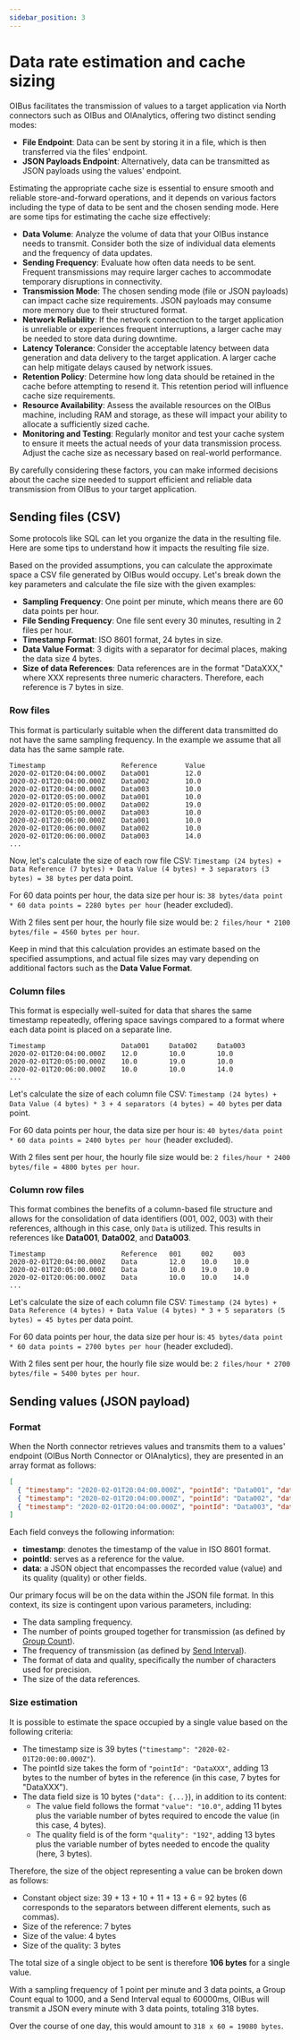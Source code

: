 ```yaml
---
sidebar_position: 3
---
```


# Data rate estimation and cache sizing

OIBus facilitates the transmission of values to a target application via North connectors such as OIBus and OIAnalytics, offering two
distinct sending modes:

- **File Endpoint**: Data can be sent by storing it in a file, which is then transferred via the files' endpoint.
- **JSON Payloads Endpoint**: Alternatively, data can be transmitted as JSON payloads using the values' endpoint.

Estimating the appropriate cache size is essential to ensure smooth and reliable store-and-forward operations, and it depends on various
factors including the type of data to be sent and the chosen sending mode. Here are some tips for estimating the cache size effectively:

- **Data Volume**: Analyze the volume of data that your OIBus instance needs to transmit. Consider both the size of individual data elements
  and the frequency of data updates.
- **Sending Frequency**: Evaluate how often data needs to be sent. Frequent transmissions may require larger caches to accommodate temporary
  disruptions in connectivity.
- **Transmission Mode**: The chosen sending mode (file or JSON payloads) can impact cache size requirements. JSON payloads may consume more
  memory due to their structured format.
- **Network Reliability**: If the network connection to the target application is unreliable or experiences frequent interruptions, a larger
  cache may be needed to store data during downtime.
- **Latency Tolerance**: Consider the acceptable latency between data generation and data delivery to the target application. A larger cache
  can help mitigate delays caused by network issues.
- **Retention Policy**: Determine how long data should be retained in the cache before attempting to resend it. This retention period will
  influence cache size requirements.
- **Resource Availability**: Assess the available resources on the OIBus machine, including RAM and storage, as these will impact your
  ability to allocate a sufficiently sized cache.
- **Monitoring and Testing**: Regularly monitor and test your cache system to ensure it meets the actual needs of your data transmission
  process. Adjust the cache size as necessary based on real-world performance.

By carefully considering these factors, you can make informed decisions about the cache size needed to support efficient and reliable data
transmission from OIBus to your target application.

## Sending files (CSV)

Some protocols like SQL can let you organize the data in the resulting file. Here are some tips to understand how it impacts the resulting
file size.

Based on the provided assumptions, you can calculate the approximate space a CSV file generated by OIBus would occupy. Let's break down the
key parameters and calculate the file size with the given examples:

- **Sampling Frequency**: One point per minute, which means there are 60 data points per hour.
- **File Sending Frequency**: One file sent every 30 minutes, resulting in 2 files per hour.
- **Timestamp Format**: ISO 8601 format, 24 bytes in size.
- **Data Value Format**: 3 digits with a separator for decimal places, making the data size 4 bytes.
- **Size of data References**: Data references are in the format "DataXXX," where XXX represents three numeric characters. Therefore, each
  reference is 7 bytes in size.

### Row files

This format is particularly suitable when the different data transmitted do not have the same sampling frequency. In the example we assume
that all data has the same sample rate.

```csv title="Row file CSV"
Timestamp	                Reference	    Value
2020-02-01T20:04:00.000Z	Data001	        12.0
2020-02-01T20:04:00.000Z	Data002	        10.0
2020-02-01T20:04:00.000Z	Data003	        10.0
2020-02-01T20:05:00.000Z	Data001	        10.0
2020-02-01T20:05:00.000Z	Data002	        19.0
2020-02-01T20:05:00.000Z	Data003	        10.0
2020-02-01T20:06:00.000Z	Data001	        10.0
2020-02-01T20:06:00.000Z	Data002	        10.0
2020-02-01T20:06:00.000Z	Data003	        14.0
...
```

Now, let's calculate the size of each row file CSV:
`Timestamp (24 bytes) + Data Reference (7 bytes) + Data Value (4 bytes) + 3 separators (3 bytes) = 38 bytes` per data point.

For 60 data points per hour, the data size per hour is: `38 bytes/data point * 60 data points = 2280 bytes per hour` (header excluded).

With 2 files sent per hour, the hourly file size would be: `2 files/hour * 2100 bytes/file = 4560 bytes per hour`.

Keep in mind that this calculation provides an estimate based on the specified assumptions, and actual file sizes may vary depending on
additional factors such as the **Data Value Format**.

### Column files

This format is especially well-suited for data that shares the same timestamp repeatedly, offering space savings compared to a format where
each data point is placed on a separate line.

```csv title="Column file CSV"
Timestamp	                Data001	    Data002	    Data003
2020-02-01T20:04:00.000Z	12.0	    10.0	    10.0
2020-02-01T20:05:00.000Z	10.0	    19.0	    10.0
2020-02-01T20:06:00.000Z	10.0	    10.0	    14.0
...
```

Let's calculate the size of each column file CSV: `Timestamp (24 bytes) + Data Value (4 bytes) * 3 + 4 separators (4 bytes) = 40 bytes` per
data point.

For 60 data points per hour, the data size per hour is: `40 bytes/data point * 60 data points = 2400 bytes per hour` (header excluded).

With 2 files sent per hour, the hourly file size would be: `2 files/hour * 2400 bytes/file = 4800 bytes per hour`.

### Column row files

This format combines the benefits of a column-based file structure and allows for the consolidation of data identifiers (001, 002, 003) with
their references, although in this case, only `Data` is utilized. This results in references like **Data001**, **Data002**, and **Data003**.

```csv title="Column row file CSV"
Timestamp	                Reference	001	    002	    003
2020-02-01T20:04:00.000Z	Data	    12.0	10.0	10.0
2020-02-01T20:05:00.000Z	Data	    10.0	19.0	10.0
2020-02-01T20:06:00.000Z	Data	    10.0	10.0	14.0
...
```

Let's calculate the size of each column file CSV:
`Timestamp (24 bytes) + Data Reference (4 bytes) + Data Value (4 bytes) * 3 + 5 separators (5 bytes) = 45 bytes` per data point.

For 60 data points per hour, the data size per hour is: `45 bytes/data point * 60 data points = 2700 bytes per hour` (header excluded).

With 2 files sent per hour, the hourly file size would be: `2 files/hour * 2700 bytes/file = 5400 bytes per hour`.

## Sending values (JSON payload)

### Format

When the North connector retrieves values and transmits them to a values' endpoint (OIBus North Connector or OIAnalytics), they are
presented in an array format as follows:

```json title="JSON payload"
[
  { "timestamp": "2020-02-01T20:04:00.000Z", "pointId": "Data001", "data": { "value": "12.0", "quality": "192" } },
  { "timestamp": "2020-02-01T20:04:00.000Z", "pointId": "Data002", "data": { "value": "10.0", "quality": "192" } },
  { "timestamp": "2020-02-01T20:04:00.000Z", "pointId": "Data003", "data": { "value": "10.0", "quality": "192" } }
]
```

Each field conveys the following information:

- **timestamp**: denotes the timestamp of the value in ISO 8601 format.
- **pointId**: serves as a reference for the value.
- **data**: a JSON object that encompasses the recorded value (value) and its quality (quality) or other fields.

Our primary focus will be on the data within the JSON file format. In this context, its size is contingent upon various parameters,
including:

- The data sampling frequency.
- The number of points grouped together for transmission (as defined by [Group Count](../north-connectors/common-settings#caching)).
- The frequency of transmission (as defined by [Send Interval](../north-connectors/common-settings#caching)).
- The format of data and quality, specifically the number of characters used for precision.
- The size of the data references.

### Size estimation

It is possible to estimate the space occupied by a single value based on the following criteria:

- The timestamp size is 39 bytes (`"timestamp": "2020-02-01T20:00:00.000Z"`).
- The pointId size takes the form of `"pointId": "DataXXX"`, adding 13 bytes to the number of bytes in the reference (in this case, 7 bytes
  for "DataXXX").
- The data field size is 10 bytes (`"data": {...}`), in addition to its content:
  - The value field follows the format `"value": "10.0"`, adding 11 bytes plus the variable number of bytes required to encode the value (in
    this case, 4 bytes).
  - The quality field is of the form `"quality": "192"`, adding 13 bytes plus the variable number of bytes needed to encode the quality
    (here, 3 bytes).

Therefore, the size of the object representing a value can be broken down as follows:

- Constant object size: 39 + 13 + 10 + 11 + 13 + 6 = 92 bytes (6 corresponds to the separators between different elements, such as commas).
- Size of the reference: 7 bytes
- Size of the value: 4 bytes
- Size of the quality: 3 bytes

The total size of a single object to be sent is therefore **106 bytes** for a single value.

With a sampling frequency of 1 point per minute and 3 data points, a Group Count equal to 1000, and a Send Interval equal to 60000ms, OIBus
will transmit a JSON every minute with 3 data points, totaling 318 bytes.

Over the course of one day, this would amount to `318 x 60 = 19080 bytes`.
